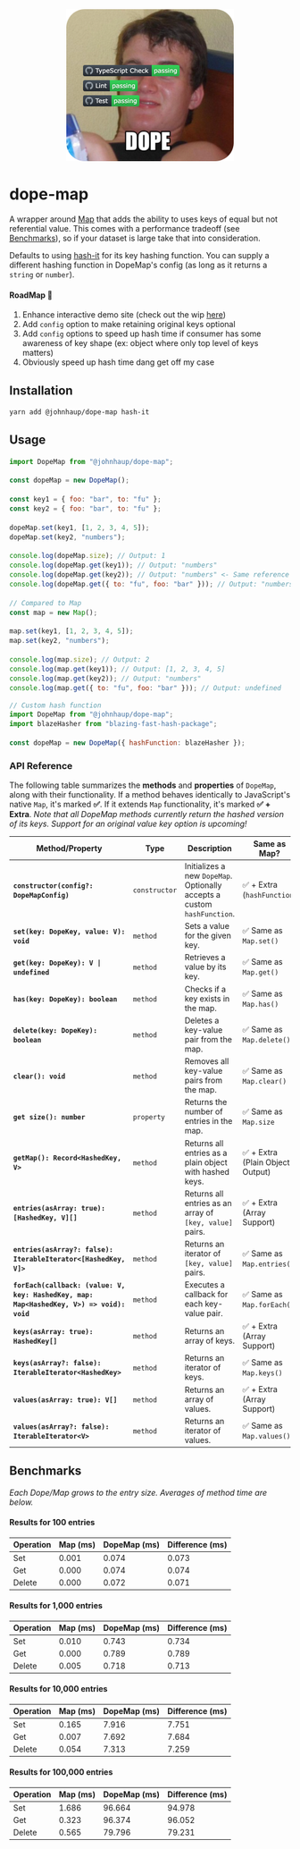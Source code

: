 <div align="center">
  <a href="https://youtu.be/lgErexMUTC0?si=e5aRXD95TYwhgihG">
    <img alt="dope" width=300 src="dope-badges.png">
  </a>
</div>

# dope-map

A wrapper around [Map](https://developer.mozilla.org/en-US/docs/Web/JavaScript/Reference/Global_Objects/Map) that adds the ability to uses keys of equal but not referential value. This comes with a performance tradeoff (see [Benchmarks](#benchmarks)), so if your dataset is large take that into consideration.

Defaults to using [hash-it](https://github.com/planttheidea/hash-it) for its key hashing function. You can supply a different hashing function in DopeMap's config (as long as it returns a `string` or `number`).

#### RoadMap 🚧

1. Enhance interactive demo site (check out the wip <a href="https://johnhaup.github.io/dope-map/" target="_blank">here</a>)
2. Add `config` option to make retaining original keys optional
3. Add `config` options to speed up hash time if consumer has some awareness of key shape (ex: object where only top level of keys matters)
4. Obviously speed up hash time dang get off my case

## Installation

```bash
yarn add @johnhaup/dope-map hash-it
```

## Usage

```javascript
import DopeMap from "@johnhaup/dope-map";

const dopeMap = new DopeMap();

const key1 = { foo: "bar", to: "fu" };
const key2 = { foo: "bar", to: "fu" };

dopeMap.set(key1, [1, 2, 3, 4, 5]);
dopeMap.set(key2, "numbers");

console.log(dopeMap.size); // Output: 1
console.log(dopeMap.get(key1)); // Output: "numbers"
console.log(dopeMap.get(key2)); // Output: "numbers" <- Same reference as above
console.log(dopeMap.get({ to: "fu", foo: "bar" })); // Output: "numbers" <- Same reference as above

// Compared to Map
const map = new Map();

map.set(key1, [1, 2, 3, 4, 5]);
map.set(key2, "numbers");

console.log(map.size); // Output: 2
console.log(map.get(key1)); // Output: [1, 2, 3, 4, 5]
console.log(map.get(key2)); // Output: "numbers"
console.log(map.get({ to: "fu", foo: "bar" })); // Output: undefined
```

```javascript
// Custom hash function
import DopeMap from "@johnhaup/dope-map";
import blazeHasher from "blazing-fast-hash-package";

const dopeMap = new DopeMap({ hashFunction: blazeHasher });
```

### API Reference

The following table summarizes the **methods** and **properties** of `DopeMap`, along with their functionality. If a method behaves identically to JavaScript's native `Map`, it's marked **✅**. If it extends `Map` functionality, it's marked **✅ + Extra**.
_Note that all DopeMap methods currently return the hashed version of its keys. Support for an original value key option is upcoming!_

| **Method/Property**                                                                       | **Type**      | **Description**                                                          | **Same as Map?**                 |
| ----------------------------------------------------------------------------------------- | ------------- | ------------------------------------------------------------------------ | -------------------------------- |
| **`constructor(config?: DopeMapConfig)`**                                                 | `constructor` | Initializes a new `DopeMap`. Optionally accepts a custom `hashFunction`. | ✅ + Extra (`hashFunction`)      |
| **`set(key: DopeKey, value: V): void`**                                                   | `method`      | Sets a value for the given key.                                          | ✅ Same as `Map.set()`           |
| **`get(key: DopeKey): V \| undefined`**                                                   | `method`      | Retrieves a value by its key.                                            | ✅ Same as `Map.get()`           |
| **`has(key: DopeKey): boolean`**                                                          | `method`      | Checks if a key exists in the map.                                       | ✅ Same as `Map.has()`           |
| **`delete(key: DopeKey): boolean`**                                                       | `method`      | Deletes a key-value pair from the map.                                   | ✅ Same as `Map.delete()`        |
| **`clear(): void`**                                                                       | `method`      | Removes all key-value pairs from the map.                                | ✅ Same as `Map.clear()`         |
| **`get size(): number`**                                                                  | `property`    | Returns the number of entries in the map.                                | ✅ Same as `Map.size`            |
| **`getMap(): Record<HashedKey, V>`**                                                      | `method`      | Returns all entries as a plain object with hashed keys.                  | ✅ + Extra (Plain Object Output) |
| **`entries(asArray: true): [HashedKey, V][]`**                                            | `method`      | Returns all entries as an array of `[key, value]` pairs.                 | ✅ + Extra (Array Support)       |
| **`entries(asArray?: false): IterableIterator<[HashedKey, V]>`**                          | `method`      | Returns an iterator of `[key, value]` pairs.                             | ✅ Same as `Map.entries()`       |
| **`forEach(callback: (value: V, key: HashedKey, map: Map<HashedKey, V>) => void): void`** | `method`      | Executes a callback for each key-value pair.                             | ✅ Same as `Map.forEach()`       |
| **`keys(asArray: true): HashedKey[]`**                                                    | `method`      | Returns an array of keys.                                                | ✅ + Extra (Array Support)       |
| **`keys(asArray?: false): IterableIterator<HashedKey>`**                                  | `method`      | Returns an iterator of keys.                                             | ✅ Same as `Map.keys()`          |
| **`values(asArray: true): V[]`**                                                          | `method`      | Returns an array of values.                                              | ✅ + Extra (Array Support)       |
| **`values(asArray?: false): IterableIterator<V>`**                                        | `method`      | Returns an iterator of values.                                           | ✅ Same as `Map.values()`        |

## Benchmarks

_Each Dope/Map grows to the entry size. Averages of method time are below._

<!-- BENCHMARK RESULTS START -->

#### Results for 100 entries

| Operation | Map (ms) | DopeMap (ms) | Difference (ms) |
| --------- | -------- | ------------ | --------------- |
| Set       | 0.001    | 0.074        | 0.073           |
| Get       | 0.000    | 0.074        | 0.074           |
| Delete    | 0.000    | 0.072        | 0.071           |

#### Results for 1,000 entries

| Operation | Map (ms) | DopeMap (ms) | Difference (ms) |
| --------- | -------- | ------------ | --------------- |
| Set       | 0.010    | 0.743        | 0.734           |
| Get       | 0.000    | 0.789        | 0.789           |
| Delete    | 0.005    | 0.718        | 0.713           |

#### Results for 10,000 entries

| Operation | Map (ms) | DopeMap (ms) | Difference (ms) |
| --------- | -------- | ------------ | --------------- |
| Set       | 0.165    | 7.916        | 7.751           |
| Get       | 0.007    | 7.692        | 7.684           |
| Delete    | 0.054    | 7.313        | 7.259           |

#### Results for 100,000 entries

| Operation | Map (ms) | DopeMap (ms) | Difference (ms) |
| --------- | -------- | ------------ | --------------- |
| Set       | 1.686    | 96.664       | 94.978          |
| Get       | 0.323    | 96.374       | 96.052          |
| Delete    | 0.565    | 79.796       | 79.231          |

<!-- BENCHMARK RESULTS END -->
